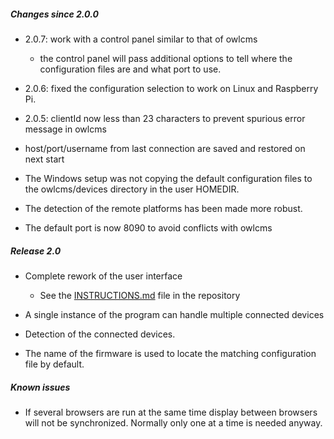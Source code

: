 ##### Changes since 2.0.0

- 2.0.7: work with a control panel similar to that of owlcms
  - the control panel will pass additional options to tell where the configuration files are and what port to use.


- 2.0.6: fixed the configuration selection to work on Linux and Raspberry Pi.
- 2.0.5: clientId now less than 23 characters to prevent spurious error message in owlcms
- host/port/username from last connection are saved and restored on next start
- The Windows setup was not copying the default configuration files to the owlcms/devices directory in the user HOMEDIR.
- The detection of the remote platforms has been made more robust.
- The default port is now 8090 to avoid conflicts with owlcms

##### Release 2.0

- Complete rework of the user interface
  - See the [INSTRUCTIONS.md](https://github.com/jflamy/owlcms-firmata/blob/v24/INSTRUCTIONS.md) file in the repository

- A single instance of the program can handle multiple connected devices
- Detection of the connected devices.
- The name of the firmware is used to locate the matching configuration file by default.

##### Known issues

- If several browsers are run at the same time display between browsers will not be synchronized. Normally only one at a time is needed anyway.

